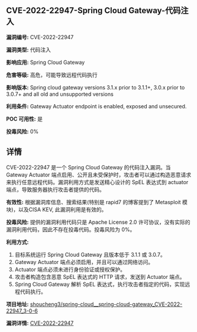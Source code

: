 ## CVE-2022-22947-Spring Cloud Gateway-代码注入

**漏洞编号:** CVE-2022-22947

**漏洞类型:** 代码注入

**影响应用:** Spring Cloud Gateway

**危害等级:** 高危，可能导致远程代码执行

**影响版本:** Spring cloud gateway versions 3.1.x prior to 3.1.1+, 3.0.x prior to 3.0.7+ and all old and unsupported versions

**利用条件:** Gateway Actuator endpoint is enabled, exposed and unsecured.

**POC 可用性:** 是

**投毒风险:** 0%

## 详情

CVE-2022-22947 是一个 Spring Cloud Gateway 的代码注入漏洞。当 Gateway Actuator 端点启用、公开且未受保护时，攻击者可以通过构造恶意请求来执行任意远程代码。漏洞利用方式是发送精心设计的 SpEL 表达式到 actuator 端点，导致服务器执行攻击者提供的代码。

**有效性:** 根据漏洞库信息、搜索结果(特别是 rapid7 的博客提到了 Metasploit 模块)，以及CISA KEV, 此漏洞利用是有效的。

**投毒风险:** 提供的漏洞利用代码只是 Apache License 2.0 许可协议，没有实际的漏洞利用代码，因此不存在投毒代码。投毒风险为 0%。

**利用方式:**
1.  目标系统运行 Spring Cloud Gateway 且版本低于 3.1.1 或 3.0.7。
2.  Gateway Actuator 端点必须启用，并且可以通过网络访问。
3.  Actuator 端点必须未进行身份验证或授权保护。
4.  攻击者构造包含恶意 SpEL 表达式的 HTTP 请求，发送到 Actuator 端点。
5.  Spring Cloud Gateway 解析 SpEL 表达式，执行攻击者指定的代码，实现远程代码执行。

**项目地址:** [shoucheng3/spring-cloud__spring-cloud-gateway_CVE-2022-22947_3-0-6](https://github.com/shoucheng3/spring-cloud__spring-cloud-gateway_CVE-2022-22947_3-0-6)

**漏洞详情:** [CVE-2022-22947](https://nvd.nist.gov/vuln/detail/CVE-2022-22947)